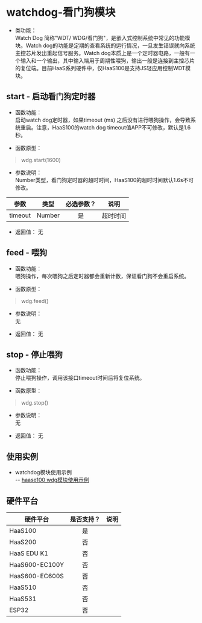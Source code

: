 # watchdog-看门狗模块

* 类功能：  
Watch Dog 简称"WDT/ WDG/看门狗"，是嵌入式控制系统中常见的功能模块。Watch dog的功能是定期的查看系统的运行情况，一旦发生错误就向系统主控芯片发出重起信号服务。Watch dog本质上是一个定时器电路，一般有一个输入和一个输出，其中输入端用于周期性喂狗，输出一般是连接到主控芯片的复位端。目前HaaS系列硬件中，仅HaaS100是支持JS轻应用控制WDT模块。

## start - 启动看门狗定时器
* 函数功能：  
启动watch dog定时器，如果timeout (ms) 之后没有进行喂狗操作，会导致系统重启。注意，HaaS100的watch dog timeout值APP不可修改，默认是1.6秒。

* 函数原型：
> wdg.start(1600)

* 参数说明：  
Number类型，看门狗定时器的超时时间，HaaS100的超时时间默认1.6s不可修改。

|参数|类型|必选参数？|说明|
|-----|----|:---:|----|
| timeout | Number | 是 | 超时时间 |

* 返回值：
无

## feed - 喂狗
* 函数功能：  
喂狗操作，每次喂狗之后定时器都会重新计数，保证看门狗不会重启系统。

* 函数原型：
>wdg.feed()

* 参数说明：  
无

* 返回值：
无

## stop - 停止喂狗
* 函数功能：  
停止喂狗操作，调用该接口timeout时间后将复位系统。

* 函数原型：
>wdg.stop()

* 参数说明：  
无

* 返回值：
无

## 使用实例
* watchdog模块使用示例<br>
-- [haase100 wdg模块使用示例](https://help.aliyun.com/document_detail/268767.htm?spm=a2cre.b5050543.0.0.777a222aVcqGdp)<br>

## 硬件平台

|硬件平台|是否支持？|说明|
|-----|:---:|----|
|HaaS100|是||
|HaaS200|否||
|HaaS EDU K1|否||
|HaaS600-EC100Y|否||
|HaaS600-EC600S|否||
|HaaS510|否||
|HaaS531|否||
|ESP32|否||

<br>

